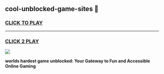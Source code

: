 
## cool-unblocked-game-sites 👋
<h3>
<a href="https://premium.freeplayer.one?title=cool-unblocked-game-sites&ref=14F">CLICK TO PLAY</a></h3>
<hr>

<h3>
<a href="https://premium.freeplayer.one?title=cool-unblocked-game-sites&ref=14F">CLICK 2 PLAY</a>
  
</h3>

<a href="https://premium.freeplayer.one?title=cool-unblocked-game-sites&ref=12F/"><img src="https://clearcache.store/games.png"></a>


**worlds hardest game unblocked: Your Gateway to Fun and Accessible Online Gaming**

